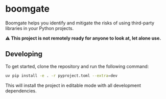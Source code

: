 # boomgate

Boomgate helps you identify and mitigate the risks of using third-party libraries in
your Python projects.

**⚠️ This project is not remotely ready for anyone to look at, let alone use.**

## Developing

To get started, clone the repository and run the following command:

```bash
uv pip install -e . -r pyproject.toml --extra=dev
```

This will install the project in editable mode with all development dependencies.
